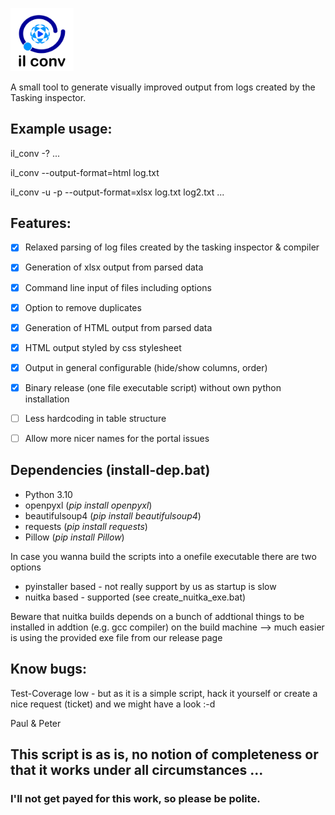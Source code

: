 <p>
  <img src="res/logo.png" width="20%">
</p>

A small tool to generate visually improved output from logs created by the Tasking inspector.

## Example usage:

il_conv -?
 ...

il_conv --output-format=html log.txt

il_conv -u <username> -p <secret> --output-format=xlsx log.txt log2.txt ...


## Features:
* [x] Relaxed parsing of log files created by the tasking inspector & compiler
* [x] Generation of xlsx output from parsed data
* [x] Command line input of files including options
* [x] Option to remove duplicates
* [x] Generation of HTML output from parsed data
* [x] HTML output styled by css stylesheet
* [x] Output in general configurable (hide/show columns, order)
* [x] Binary release (one file executable script) without own python installation

* [ ] Less hardcoding in table structure
* [ ] Allow more nicer names for the portal issues

## Dependencies (install-dep.bat)
* Python 3.10
* openpyxl (*pip install openpyxl*)
* beautifulsoup4 (*pip install beautifulsoup4*)
* requests (*pip install requests*)
* Pillow (*pip install Pillow*)

In case you wanna build  the scripts into a onefile executable there are two  options
* pyinstaller based - not really support by us as startup is slow
* nuitka based - supported (see create_nuitka_exe.bat)

Beware that nuitka builds depends on a bunch of addtional things to be installed in addtion (e.g. gcc compiler) on the build machine
--> much easier is using the provided exe file from our release page

## Know bugs: 
Test-Coverage low - but as it is a simple script, hack it yourself or create a nice request (ticket) and we might have a look :-d

Paul & Peter

  
## This script is as is, no notion of completeness or that it works under all circumstances ...
  
### I'll not get payed for this work, so please be polite.
  


